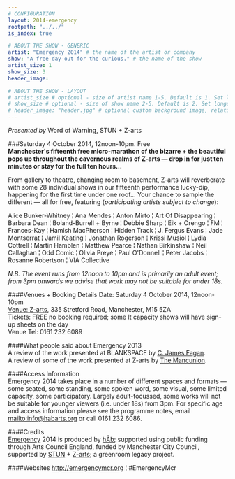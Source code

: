 ```yaml
---
# CONFIGURATION
layout: 2014-emergency
rootpath: "../../"
is_index: true

# ABOUT THE SHOW - GENERIC
artist: "Emergency 2014" # the name of the artist or company
show: "A free day-out for the curious." # the name of the show
artist_size: 1
show_size: 3
header_image:

# ABOUT THE SHOW - LAYOUT
# artist_size # optional - size of artist name 1-5. Default is 1. Set longer names to lower values
# show_size # optional - size of show name 2-5. Default is 2. Set longer names to lower values
# header_image: "header.jpg" # optional custom background image, relative to current page
---
```

*Presented by* Word of Warning, STUN + Z-arts          

###Saturday 4 October 2014, 12noon-10pm. Free             
**Manchester's fifteenth free micro-marathon of the bizarre + the beautiful pops up throughout the cavernous realms of Z-arts — drop in for just ten minutes or stay for the full ten hours…**      
                       
From gallery to theatre, changing room to basement, Z-arts will reverberate with some 28 individual shows in our fifteenth performance lucky-dip, happening for the first time under one roof… Your chance to sample the different — all for free, featuring (*participating artists subject to change*):        
        
Alice Bunker-Whitney ¦ Ana Mendes ¦ Anton Mirto ¦ Art Of Disappearing ¦ Barbara Dean ¦ Boland-Burrell + Byrne ¦ Debbie Sharp ¦ Eik + Orengo ¦ FM ¦ Frances-Kay ¦ Hamish MacPherson ¦ Hidden Track ¦ J. Fergus Evans ¦ Jade Montserrat ¦ Jamil Keating ¦ Jonathan Rogerson ¦ Krissi Musiol ¦ Lydia Cottrell ¦ Martin Hamblen ¦ Matthew Pearce ¦ Nathan Birkinshaw ¦ Neil Callaghan ¦ Odd Comic ¦ Olivia Preye ¦ Paul O'Donnell ¦ Peter Jacobs ¦ Rosanne Robertson ¦ VIA Collective        
              
*N.B. The event runs from 12noon to 10pm and is primarily an adult event; from 3pm onwards we advise that work may not be suitable for under 18s.*
       
####Venues + Booking Details
Date: Saturday 4 October 2014, 12noon-10pm    
[Venue: Z-arts](http://www.z-arts.org/about-us/getting-here), 335 Stretford Road, Manchester, M15 5ZA        
Tickets: FREE no booking required; some lt capacity shows will have sign-up sheets on the day        
Venue Tel: 0161 232 6089    

####What people said about Emergency 2013        
A review of the work presented at BLANKSPACE by [C. James Fagan](http://confusedguff.blogspot.co.uk/2013/10/emergency-2013.html).        
A review of some of the work presented at Z-arts by [The Mancunion](http://mancunion.com/2013/10/17/emergency2013).        
        
####Access Information    
Emergency 2014 takes place in a number of different spaces and formats — some seated, some standing, some spoken word, some visual, some limited capacity, some participatory. Largely adult-focussed, some works will not be suitable for younger viewers (i.e. under 18s) from 3pm. For specific age and access information please see the programme notes, email <mailto:info@habarts.org> or call 0161 232 6086.    
            
####Credits         
[Emergency](/hab/emergency) 2014 is produced by [hÅb](/hab); supported using public funding through Arts Council England, funded by Manchester City Council, supported by [STUN](http://stunlive.com) + [Z-arts](http://www.z-arts.org); a greenroom legacy project.        
        
####Websites
<http://emergencymcr.org> ¦ #EmergencyMcr
